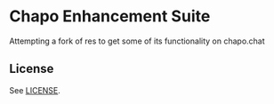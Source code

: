 # Chapo Enhancement Suite

Attempting a fork of res to get some of its functionality on chapo.chat

## License

See [LICENSE](/LICENSE).


